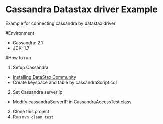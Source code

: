 Cassandra Datastax driver Example
==========================
Example for connecting cassandra by datastax driver

#Environment
* Cassandra: 2.1
* JDK: 1.7

#How to run
1. Setup Cassandra
  * [Installing DataStax Community](http://www.datastax.com/documentation/cassandra/2.1/cassandra/install/install_cassandraTOC.html)
  * Create keyspace and table by cassandraScript.cql
2. Set Cassandra server ip
  * Modify cassandraServerIP in CassandraAccessTest class
3. Clone this project
4. Run `mvn clean test`
